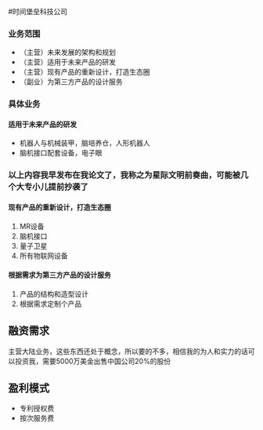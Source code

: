 #时间堡垒科技公司
### 业务范围
- （主营）未来发展的架构和规划
- （主营）适用于未来产品的研发
- （主营）现有产品的重新设计，打造生态圈
- （副业）为第三方产品的设计服务

### 具体业务

#### 适用于未来产品的研发
- 机器人与机械装甲，脑培养仓，人形机器人
- 脑机接口配套设备，电子眼

### 以上内容我早发布在我论文了，我称之为星际文明前奏曲，可能被几个大专小儿提前抄袭了

#### 现有产品的重新设计，打造生态圈
1. MR设备
2. 脑机接口
3. 量子卫星
4. 所有物联网设备

#### 根据需求为第三方产品的设计服务
1. 产品的结构和造型设计
2. 根据需求定制个产品

## 融资需求
主营大陆业务，这些东西还处于概念，所以要的不多，相信我的为人和实力的话可以投资我，需要5000万美金出售中国公司20%的股份

## 盈利模式
- 专利授权费
- 按次服务费